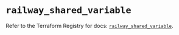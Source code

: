 # `railway_shared_variable`

Refer to the Terraform Registry for docs: [`railway_shared_variable`](https://registry.terraform.io/providers/terraform-community-providers/railway/0.5.2/docs/resources/shared_variable).

